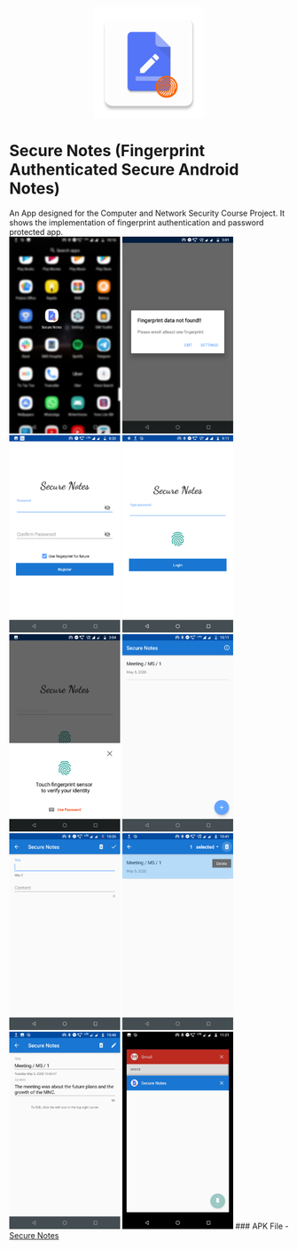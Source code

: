 <p align="center">  
<img src="app/src/main/ic_launcher-web.png" width="200">

# Secure Notes (Fingerprint Authenticated Secure Android Notes)
</p>
An App designed for the Computer and Network Security Course Project. It shows the implementation of fingerprint authentication and password protected app.
<br>
<img src="Screenshots/0.png" width="200">  <img src="Screenshots/1.png" width="200">   <img src="Screenshots/2.png" width="200">   <img src="Screenshots/3.png" width="200">  <img src="Screenshots/4.png" width="200">  <img src="Screenshots/5.png" width="200">  <img src="Screenshots/6.png" width="200">  <img src="Screenshots/7.png" width="200">  <img src="Screenshots/8.png" width="200">  <img src="Screenshots/9.png" width="200">
### APK File
- <a href="app/release/app-release.apk">Secure Notes</a>
